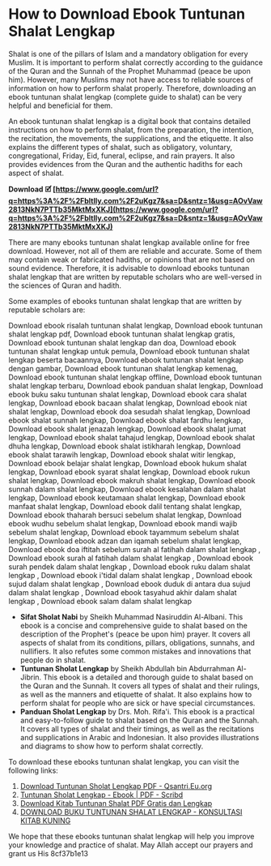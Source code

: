 
 
# How to Download Ebook Tuntunan Shalat Lengkap
 
Shalat is one of the pillars of Islam and a mandatory obligation for every Muslim. It is important to perform shalat correctly according to the guidance of the Quran and the Sunnah of the Prophet Muhammad (peace be upon him). However, many Muslims may not have access to reliable sources of information on how to perform shalat properly. Therefore, downloading an ebook tuntunan shalat lengkap (complete guide to shalat) can be very helpful and beneficial for them.
 
An ebook tuntunan shalat lengkap is a digital book that contains detailed instructions on how to perform shalat, from the preparation, the intention, the recitation, the movements, the supplications, and the etiquette. It also explains the different types of shalat, such as obligatory, voluntary, congregational, Friday, Eid, funeral, eclipse, and rain prayers. It also provides evidences from the Quran and the authentic hadiths for each aspect of shalat.
 
**Download 🗹 [https://www.google.com/url?q=https%3A%2F%2Fbltlly.com%2F2uKgz7&sa=D&sntz=1&usg=AOvVaw2813NkN7PTTb35MktMxXKJ](https://www.google.com/url?q=https%3A%2F%2Fbltlly.com%2F2uKgz7&sa=D&sntz=1&usg=AOvVaw2813NkN7PTTb35MktMxXKJ)**


 
There are many ebooks tuntunan shalat lengkap available online for free download. However, not all of them are reliable and accurate. Some of them may contain weak or fabricated hadiths, or opinions that are not based on sound evidence. Therefore, it is advisable to download ebooks tuntunan shalat lengkap that are written by reputable scholars who are well-versed in the sciences of Quran and hadith.
 
Some examples of ebooks tuntunan shalat lengkap that are written by reputable scholars are:
 
Download ebook risalah tuntunan shalat lengkap,  Download ebook tuntunan shalat lengkap pdf,  Download ebook tuntunan shalat lengkap gratis,  Download ebook tuntunan shalat lengkap dan doa,  Download ebook tuntunan shalat lengkap untuk pemula,  Download ebook tuntunan shalat lengkap beserta bacaannya,  Download ebook tuntunan shalat lengkap dengan gambar,  Download ebook tuntunan shalat lengkap kemenag,  Download ebook tuntunan shalat lengkap offline,  Download ebook tuntunan shalat lengkap terbaru,  Download ebook panduan shalat lengkap,  Download ebook buku saku tuntunan shalat lengkap,  Download ebook cara shalat lengkap,  Download ebook bacaan shalat lengkap,  Download ebook niat shalat lengkap,  Download ebook doa sesudah shalat lengkap,  Download ebook shalat sunnah lengkap,  Download ebook shalat fardhu lengkap,  Download ebook shalat jenazah lengkap,  Download ebook shalat jumat lengkap,  Download ebook shalat tahajud lengkap,  Download ebook shalat dhuha lengkap,  Download ebook shalat istikharah lengkap,  Download ebook shalat tarawih lengkap,  Download ebook shalat witir lengkap,  Download ebook belajar shalat lengkap,  Download ebook hukum shalat lengkap,  Download ebook syarat shalat lengkap,  Download ebook rukun shalat lengkap,  Download ebook makruh shalat lengkap,  Download ebook sunnah dalam shalat lengkap,  Download ebook kesalahan dalam shalat lengkap,  Download ebook keutamaan shalat lengkap,  Download ebook manfaat shalat lengkap,  Download ebook dalil tentang shalat lengkap,  Download ebook thaharah bersuci sebelum shalat lengkap,  Download ebook wudhu sebelum shalat lengkap,  Download ebook mandi wajib sebelum shalat lengkap,  Download ebook tayammum sebelum shalat lengkap,  Download ebook adzan dan iqamah sebelum shalat lengkap,  Download ebook doa iftitah sebelum surah al fatihah dalam shalat lengkap ,  Download ebook surah al fatihah dalam shalat lengkap ,  Download ebook surah pendek dalam shalat lengkap ,  Download ebook ruku dalam shalat lengkap ,  Download ebook i'tidal dalam shalat lengkap ,  Download ebook sujud dalam shalat lengkap ,  Download ebook duduk di antara dua sujud dalam shalat lengkap ,  Download ebook tasyahud akhir dalam shalat lengkap ,  Download ebook salam dalam shalat lengkap
 
- **Sifat Sholat Nabi** by Sheikh Muhammad Nasiruddin Al-Albani. This ebook is a concise and comprehensive guide to shalat based on the description of the Prophet's (peace be upon him) prayer. It covers all aspects of shalat from its conditions, pillars, obligations, sunnahs, and nullifiers. It also refutes some common mistakes and innovations that people do in shalat.
- **Tuntunan Sholat Lengkap** by Sheikh Abdullah bin Abdurrahman Al-Jibrin. This ebook is a detailed and thorough guide to shalat based on the Quran and the Sunnah. It covers all types of shalat and their rulings, as well as the manners and etiquette of shalat. It also explains how to perform shalat for people who are sick or have special circumstances.
- **Panduan Sholat Lengkap** by Drs. Moh. Rifa'i. This ebook is a practical and easy-to-follow guide to shalat based on the Quran and the Sunnah. It covers all types of shalat and their timings, as well as the recitations and supplications in Arabic and Indonesian. It also provides illustrations and diagrams to show how to perform shalat correctly.

To download these ebooks tuntunan shalat lengkap, you can visit the following links:

1. [Download Tuntunan Sholat Lengkap PDF - Qsantri.Eu.org](https://www.qsantri.eu.org/2021/08/download-tuntunan-shalat-lengkap-pdf.html)
2. [Tuntunan Sholat Lengkap - Ebook | PDF - Scribd](https://id.scribd.com/doc/28870261/Tuntunan-Sholat-Lengkap-eBook)
3. [Download Kitab Tuntunan Shalat PDF Gratis dan Lengkap](https://www.abanaonline.com/2018/04/download-kitab-tuntunan-shalat-pdf.html)
4. [DOWNLOAD BUKU TUNTUNAN SHALAT LENGKAP - KONSULTASI KITAB KUNING](https://www.konsultasikitabkuning.com/2018/08/download-buku-tuntunan-shalat-lengkap.html)

We hope that these ebooks tuntunan shalat lengkap will help you improve your knowledge and practice of shalat. May Allah accept our prayers and grant us His
 8cf37b1e13
 
